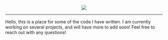 
<p align="center">
  <a href="https://skillicons.dev">
    <img src="https://skillicons.dev/icons?i=java,cs,js,ts,react,html,css,mongodb,postgres,dotnet,spring"" />
  </a>
</p>
        
        
-------------------------------------------------------------------------------------------------------------------------                                                                                            
        
Hello, this is a place for some of the code I have written. I am currently working on several projects, and will 
have more to add soon! Feel free to reach out with any questions! 
        

                                                                








        

                                     
                          
           

